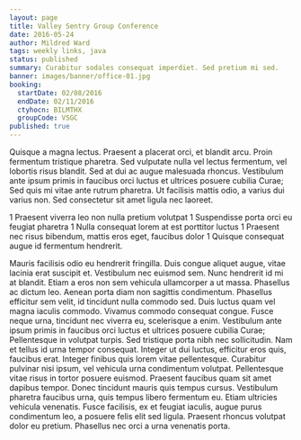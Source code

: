 ```yaml
---
layout: page
title: Valley Sentry Group Conference
date: 2016-05-24
author: Mildred Ward
tags: weekly links, java
status: published
summary: Curabitur sodales consequat imperdiet. Sed pretium mi sed.
banner: images/banner/office-01.jpg
booking:
  startDate: 02/08/2016
  endDate: 02/11/2016
  ctyhocn: BILMTHX
  groupCode: VSGC
published: true
---
```

Quisque a magna lectus. Praesent a placerat orci, et blandit arcu. Proin fermentum tristique pharetra. Sed vulputate nulla vel lectus fermentum, vel lobortis risus blandit. Sed at dui ac augue malesuada rhoncus. Vestibulum ante ipsum primis in faucibus orci luctus et ultrices posuere cubilia Curae; Sed quis mi vitae ante rutrum pharetra. Ut facilisis mattis odio, a varius dui varius non. Sed consectetur sit amet ligula nec laoreet.

1 Praesent viverra leo non nulla pretium volutpat
1 Suspendisse porta orci eu feugiat pharetra
1 Nulla consequat lorem at est porttitor luctus
1 Praesent nec risus bibendum, mattis eros eget, faucibus dolor
1 Quisque consequat augue id fermentum hendrerit.

Mauris facilisis odio eu hendrerit fringilla. Duis congue aliquet augue, vitae lacinia erat suscipit et. Vestibulum nec euismod sem. Nunc hendrerit id mi at blandit. Etiam a eros non sem vehicula ullamcorper a ut massa. Phasellus ac dictum leo. Aenean porta diam non sagittis condimentum. Phasellus efficitur sem velit, id tincidunt nulla commodo sed. Duis luctus quam vel magna iaculis commodo. Vivamus commodo consequat congue. Fusce neque urna, tincidunt nec viverra eu, scelerisque a enim.
Vestibulum ante ipsum primis in faucibus orci luctus et ultrices posuere cubilia Curae; Pellentesque in volutpat turpis. Sed tristique porta nibh nec sollicitudin. Nam et tellus id urna tempor consequat. Integer ut dui luctus, efficitur eros quis, faucibus erat. Integer finibus quis lorem vitae pellentesque. Curabitur pulvinar nisi ipsum, vel vehicula urna condimentum volutpat. Pellentesque vitae risus in tortor posuere euismod. Praesent faucibus quam sit amet dapibus tempor. Donec tincidunt mauris quis tempus cursus. Vestibulum pharetra faucibus urna, quis tempus libero fermentum eu. Etiam ultricies vehicula venenatis. Fusce facilisis, ex et feugiat iaculis, augue purus condimentum leo, a posuere felis elit sed ligula. Praesent rhoncus volutpat dolor eu pretium. Phasellus nec orci a urna venenatis porta.
